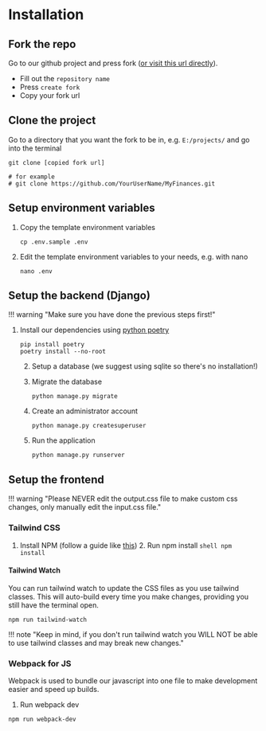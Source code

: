 # Installation

## Fork the repo

Go to our github project and press fork ([or visit this url directly](https://github.com/TreyWW/MyFinances/fork)).

- Fill out the `repository name`
- Press `create fork`
- Copy your fork url

## Clone the project

Go to a directory that you want the fork to be in, e.g. `E:/projects/` and go into the terminal

```shell
git clone [copied fork url]

# for example
# git clone https://github.com/YourUserName/MyFinances.git
```

## Setup environment variables

1. Copy the template environment variables
    ```shell
    cp .env.sample .env
    ```
2. Edit the template environment variables to your needs, e.g. with nano
    ```shell
   nano .env
    ```

## Setup the backend (Django)

!!! warning "Make sure you have done the previous steps first!"

1. Install our dependencies using [python poetry](https://python-poetry.org/docs/#installing-manually)
   ```shell
   pip install poetry
   poetry install --no-root
   ```
   2. Setup a database (we suggest using sqlite so there's no installation!)
   3. Migrate the database
       ```shell
       python manage.py migrate
       ```
   4. Create an administrator account
       ```shell
       python manage.py createsuperuser
       ```

   5. Run the application
       ```shell
       python manage.py runserver
       ```

## Setup the frontend

!!! warning "Please NEVER edit the output.css file to make custom css changes, only manually edit the input.css file."

### Tailwind CSS

1. Install NPM (follow a guide like [this](https://docs.npmjs.com/downloading-and-installing-node-js-and-npm))
   2. Run npm install
       ```shell
       npm install
       ```

#### Tailwind Watch

You can run tailwind watch to update the CSS files as you use tailwind classes. This will auto-build every time you make
changes, providing you still have the terminal open.

```shell
npm run tailwind-watch
```

!!! note "Keep in mind, if you don't run tailwind watch you WILL NOT be able to use tailwind classes and may break new changes."

### Webpack for JS

Webpack is used to bundle our javascript into one file to make development easier and speed up builds.

1. Run webpack dev

```shell
npm run webpack-dev
```

